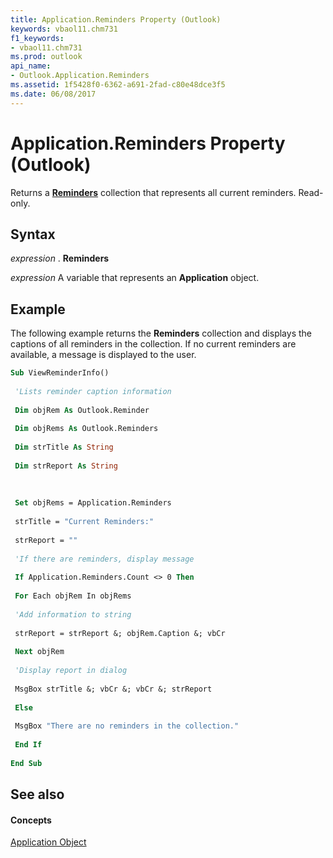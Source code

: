 ```yaml
---
title: Application.Reminders Property (Outlook)
keywords: vbaol11.chm731
f1_keywords:
- vbaol11.chm731
ms.prod: outlook
api_name:
- Outlook.Application.Reminders
ms.assetid: 1f5428f0-6362-a691-2fad-c80e48dce3f5
ms.date: 06/08/2017
---
```



# Application.Reminders Property (Outlook)

Returns a  **[Reminders](Outlook.Reminders.md)** collection that represents all current reminders. Read-only.


## Syntax

 _expression_ . **Reminders**

 _expression_ A variable that represents an **Application** object.


## Example

The following example returns the  **Reminders** collection and displays the captions of all reminders in the collection. If no current reminders are available, a message is displayed to the user.


```vb
Sub ViewReminderInfo() 
 
 'Lists reminder caption information 
 
 Dim objRem As Outlook.Reminder 
 
 Dim objRems As Outlook.Reminders 
 
 Dim strTitle As String 
 
 Dim strReport As String 
 
 
 
 Set objRems = Application.Reminders 
 
 strTitle = "Current Reminders:" 
 
 strReport = "" 
 
 'If there are reminders, display message 
 
 If Application.Reminders.Count <> 0 Then 
 
 For Each objRem In objRems 
 
 'Add information to string 
 
 strReport = strReport &; objRem.Caption &; vbCr 
 
 Next objRem 
 
 'Display report in dialog 
 
 MsgBox strTitle &; vbCr &; vbCr &; strReport 
 
 Else 
 
 MsgBox "There are no reminders in the collection." 
 
 End If 
 
End Sub
```


## See also


#### Concepts


[Application Object](Outlook.Application.md)


